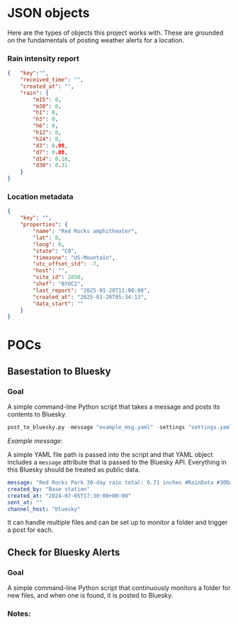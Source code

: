 # JSON objects

Here are the types of objects this project works with. These are grounded on the fundamentals of posting weather alerts for a location. 

### Rain intensity report

```json
{   "key":"",
    "received_time": "",
    "created_at": "",
    "rain": {
        "m15": 0,
        "m30": 0,
        "h1": 0,
        "h3": 0,
        "h6": 0,
        "h12": 0,
        "h24": 0,
        "d3": 0.08,
        "d7": 0.08,
        "d14": 0.16,
        "d30": 0.31
    }
}
```

### Location metadata
```json
{
	"key": "",
	"properties": {
		"name": "Red Rocks amphitheater",
		"lat": 0,
		"long": 0,
		"state": "CO",
		"timezone": "US-Mountain",
		"utc_offset_std": -7,
		"host": "",
		"site_id": 2850,
		"shef": "BYOC2",
		"last_report": "2025-01-28T11:00:00",
		"created_at": "2025-01-20T05:34:13",
		"data_start": ""
	}
}
```

# POCs

## Basestation to Bluesky

### Goal
A simple command-line Python script that takes a message and posts its contents to Bluesky. 

```python
post_to_bluesky.py -message "example_msg.yaml" -settings "settings.yaml"
```
*Example message*:

A simple YAML file path is passed into the script and that YAML object includes a `message` attribute that is passed to the Bluesky API. Everything in this Bluesky should be treated as public data. 

```yaml
message: "Red Rocks Park 30-day rain total: 0.71 inches #RainData #30Day #COWx #MHFD"
created_by: "Base station"
created_at: "2024-07-05T17:30:00+00:00" 
sent_at: "" 
channel_host: "bluesky"
```
It can handle multiple files and can be set up to monitor a folder and trigger a post for each. 

## Check for Bluesky Alerts

### Goal

A simple command-line Python script that continuously monitors a folder for new files, and when one is found, it is posted to Bluesky.


### Notes:


